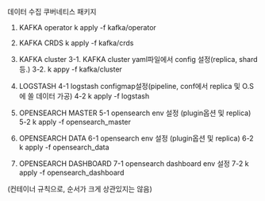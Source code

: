 데이터 수집 쿠버네티스 패키지

1. KAFKA operator
    k apply -f kafka/operator


2. KAFKA CRDS
  k apply -f kafka/crds


3. KAFKA cluster
  3-1. KAFKA cluster yaml파일에서 config 설정(replica, shard 등.)
  3-2. k appy -f kafka/cluster


4. LOGSTASH
  4-1 logstash configmap설정(pipeline, conf에서 replica 및 O.S에 쏠 데이터 가공)
  4-2 k apply -f logstash


5. OPENSEARCH MASTER
  5-1 opensearch env 설정 (plugin옵션 및 replica)
  5-2 k apply -f opensearch_master


6. OPENSEARCH DATA
  6-1 opensearch env 설정 (plugin옵션 및 replica)
  6-2 k apply -f opensearch_data


7. OPENSEARCH DASHBOARD
  7-1 opensearch dashboard env 설정
  7-2 k apply -f opensearch_dashboard


(컨테이너 규칙으로, 순서가 크게 상관있지는 않음)
